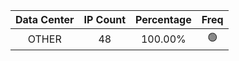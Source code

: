 | Data Center | IP Count | Percentage | Freq |
|:------------:|:--------:|:-----------:|:-----:|
| OTHER | 48 | 100.00% | 🟢 |